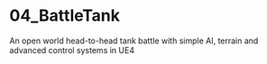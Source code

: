 # 04_BattleTank
An open world head-to-head tank battle with simple AI, terrain and advanced control systems in UE4
